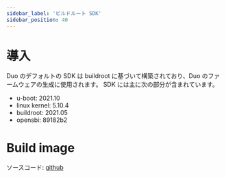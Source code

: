 ```yaml
---
sidebar_label: 'ビルドルート SDK'
sidebar_position: 40
---
```


# 導入

Duo のデフォルトの SDK は buildroot に基づいて構築されており、Duo のファームウェアの生成に使用されます。 SDK には主に次の部分が含まれています。

- u-boot: 2021.10
- linux kernel: 5.10.4
- buildroot: 2021.05
- opensbi: 89182b2

# Build image
ソースコード: [github](https://github.com/milkv-duo/duo-buildroot-sdk)
